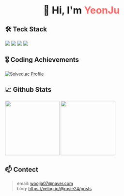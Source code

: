 <p align="center">
  <strong style="font-size: 32px;">👋 Hi, I'm <span style="color:#f66;">YeonJu</span></strong>
</p>

## 🛠️ Teck Stack
<p>
  <img src="https://img.shields.io/badge/Java-5382A1?style=flat-squar"/></a> 
  <img src="https://img.shields.io/badge/Spring Boot-6DB33F?style=flat-square&logo=springboot&logoColor=FFFFFF"/></a> 
  <img src="https://img.shields.io/badge/Spring Security-6DB33F?style=flat-square&logo=springsecurity&logoColor=FFFFFF"/></a> 
  <img src="https://img.shields.io/badge/MySQL-4479A1?style=flat-square&logo=mysql&logoColor=FFFFFF"/></a>
</p>

## 🎖️ Coding Achievements
[![Solved.ac Profile](http://mazassumnida.wtf/api/v2/generate_badge?boj=rosie24)](https://solved.ac/rosie24/)

## 📈 Github Stats
<p>
  <img src="https://github-readme-stats.vercel.app/api?username=WooYeonJu&show_icons=true&theme=radical" height="180px"/>
  <img src="https://github-readme-stats.vercel.app/api/top-langs/?username=WooYeonJu&layout=compact&theme=radical&langs_count=6" height="180px"/>
</p>

## 📫 Contect
> email: woojja07@naver.com <br>
> blog: https://velog.io/@rosie24/posts

<!--
**WooYeonJu/WooYeonJu** is a ✨ _special_ ✨ repository because its `README.md` (this file) appears on your GitHub profile.

Here are some ideas to get you started:

- 🔭 I’m currently working on ...
- 🌱 I’m currently learning ...
- 👯 I’m looking to collaborate on ...
- 🤔 I’m looking for help with ...
- 💬 Ask me about ...
- 📫 How to reach me: ...
- 😄 Pronouns: ...
- ⚡ Fun fact: ...
-->
